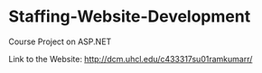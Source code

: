 # Staffing-Website-Development
Course Project on ASP.NET

Link to the Website: http://dcm.uhcl.edu/c433317su01ramkumarr/
